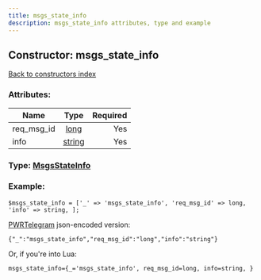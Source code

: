 ```yaml
---
title: msgs_state_info
description: msgs_state_info attributes, type and example
---
```

## Constructor: msgs\_state\_info  
[Back to constructors index](index.md)



### Attributes:

| Name     |    Type       | Required |
|----------|:-------------:|---------:|
|req\_msg\_id|[long](../types/long.md) | Yes|
|info|[string](../types/string.md) | Yes|



### Type: [MsgsStateInfo](../types/MsgsStateInfo.md)


### Example:

```
$msgs_state_info = ['_' => 'msgs_state_info', 'req_msg_id' => long, 'info' => string, ];
```  

[PWRTelegram](https://pwrtelegram.xyz) json-encoded version:

```
{"_":"msgs_state_info","req_msg_id":"long","info":"string"}
```


Or, if you're into Lua:  


```
msgs_state_info={_='msgs_state_info', req_msg_id=long, info=string, }

```


